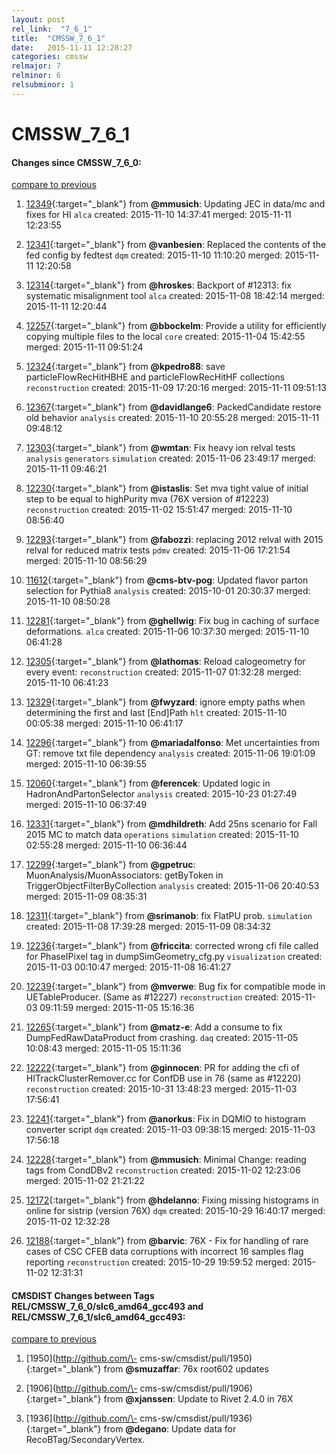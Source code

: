 ```yaml
---
layout: post
rel_link:  "7_6_1"
title:  "CMSSW_7_6_1"
date:   2015-11-11 12:28:27
categories: cmssw
relmajor: 7
relminor: 6
relsubminor: 1
---
```


# CMSSW_7_6_1
#### Changes since CMSSW_7_6_0:

[compare to previous](https://github.com/cms-sw/cmssw/compare/CMSSW_7_6_0...CMSSW_7_6_1)



1. [12349](http://github.com/cms-sw/cmssw/pull/12349){:target="_blank"}  from **@mmusich**: Updating JEC in data/mc and fixes for HI `alca`  created: 2015-11-10 14:37:41 merged: 2015-11-11 12:23:55

2. [12341](http://github.com/cms-sw/cmssw/pull/12341){:target="_blank"}  from **@vanbesien**: Replaced the contents of the fed config by fedtest `dqm`  created: 2015-11-10 11:10:20 merged: 2015-11-11 12:20:58

3. [12314](http://github.com/cms-sw/cmssw/pull/12314){:target="_blank"}  from **@hroskes**: Backport of #12313: fix systematic misalignment tool `alca`  created: 2015-11-08 18:42:14 merged: 2015-11-11 12:20:44

4. [12257](http://github.com/cms-sw/cmssw/pull/12257){:target="_blank"}  from **@bbockelm**: Provide a utility for efficiently copying multiple files to the local `core`  created: 2015-11-04 15:42:55 merged: 2015-11-11 09:51:24

5. [12324](http://github.com/cms-sw/cmssw/pull/12324){:target="_blank"}  from **@kpedro88**: save particleFlowRecHitHBHE and particleFlowRecHitHF collections `reconstruction`  created: 2015-11-09 17:20:16 merged: 2015-11-11 09:51:13

6. [12367](http://github.com/cms-sw/cmssw/pull/12367){:target="_blank"}  from **@davidlange6**: PackedCandidate restore old behavior `analysis`  created: 2015-11-10 20:55:28 merged: 2015-11-11 09:48:12

7. [12303](http://github.com/cms-sw/cmssw/pull/12303){:target="_blank"}  from **@wmtan**: Fix heavy ion relval tests `analysis`  `generators`  `simulation`  created: 2015-11-06 23:49:17 merged: 2015-11-11 09:46:21

8. [12230](http://github.com/cms-sw/cmssw/pull/12230){:target="_blank"}  from **@istaslis**: Set mva tight value of initial step to be equal to highPurity mva (76X version of #12223) `reconstruction`  created: 2015-11-02 15:51:47 merged: 2015-11-10 08:56:40

9. [12293](http://github.com/cms-sw/cmssw/pull/12293){:target="_blank"}  from **@fabozzi**: replacing 2012 relval with 2015 relval for reduced matrix tests `pdmv`  created: 2015-11-06 17:21:54 merged: 2015-11-10 08:56:29

10. [11612](http://github.com/cms-sw/cmssw/pull/11612){:target="_blank"}  from **@cms-btv-pog**: Updated flavor parton selection for Pythia8 `analysis`  created: 2015-10-01 20:30:37 merged: 2015-11-10 08:50:28

11. [12281](http://github.com/cms-sw/cmssw/pull/12281){:target="_blank"}  from **@ghellwig**: Fix bug in caching of surface deformations. `alca`  created: 2015-11-06 10:37:30 merged: 2015-11-10 06:41:28

12. [12305](http://github.com/cms-sw/cmssw/pull/12305){:target="_blank"}  from **@lathomas**: Reload calogeometry for every event:  `reconstruction`  created: 2015-11-07 01:32:28 merged: 2015-11-10 06:41:23

13. [12329](http://github.com/cms-sw/cmssw/pull/12329){:target="_blank"}  from **@fwyzard**: ignore empty paths when determining the first and last [End]Path `hlt`  created: 2015-11-10 00:05:38 merged: 2015-11-10 06:41:17

14. [12296](http://github.com/cms-sw/cmssw/pull/12296){:target="_blank"}  from **@mariadalfonso**: Met uncertainties from GT: remove txt file dependency `analysis`  created: 2015-11-06 19:01:09 merged: 2015-11-10 06:39:55

15. [12060](http://github.com/cms-sw/cmssw/pull/12060){:target="_blank"}  from **@ferencek**: Updated logic in HadronAndPartonSelector `analysis`  created: 2015-10-23 01:27:49 merged: 2015-11-10 06:37:49

16. [12331](http://github.com/cms-sw/cmssw/pull/12331){:target="_blank"}  from **@mdhildreth**: Add 25ns scenario for Fall 2015 MC to match data `operations`  `simulation`  created: 2015-11-10 02:55:28 merged: 2015-11-10 06:36:44

17. [12299](http://github.com/cms-sw/cmssw/pull/12299){:target="_blank"}  from **@gpetruc**: MuonAnalysis/MuonAssociators: getByToken in TriggerObjectFilterByCollection `analysis`  created: 2015-11-06 20:40:53 merged: 2015-11-09 08:35:31

18. [12311](http://github.com/cms-sw/cmssw/pull/12311){:target="_blank"}  from **@srimanob**: fix FlatPU prob. `simulation`  created: 2015-11-08 17:39:28 merged: 2015-11-09 08:34:32

19. [12236](http://github.com/cms-sw/cmssw/pull/12236){:target="_blank"}  from **@friccita**: corrected wrong cfi file called for PhaseIPixel tag in dumpSimGeometry_cfg.py `visualization`  created: 2015-11-03 00:10:47 merged: 2015-11-08 16:41:27

20. [12239](http://github.com/cms-sw/cmssw/pull/12239){:target="_blank"}  from **@mverwe**: Bug fix for compatible mode in UETableProducer. (Same as #12227) `reconstruction`  created: 2015-11-03 09:11:59 merged: 2015-11-05 15:16:36

21. [12265](http://github.com/cms-sw/cmssw/pull/12265){:target="_blank"}  from **@matz-e**: Add a consume to fix DumpFedRawDataProduct from crashing. `daq`  created: 2015-11-05 10:08:43 merged: 2015-11-05 15:11:36

22. [12222](http://github.com/cms-sw/cmssw/pull/12222){:target="_blank"}  from **@ginnocen**: PR for adding the cfi of HITrackClusterRemover.cc for ConfDB use in 76 (same as #12220) `reconstruction`  created: 2015-10-31 13:48:23 merged: 2015-11-03 17:56:41

23. [12241](http://github.com/cms-sw/cmssw/pull/12241){:target="_blank"}  from **@anorkus**: Fix in DQMIO to histogram converter script `dqm`  created: 2015-11-03 09:38:15 merged: 2015-11-03 17:56:18

24. [12228](http://github.com/cms-sw/cmssw/pull/12228){:target="_blank"}  from **@mmusich**: Minimal Change: reading tags from CondDBv2 `reconstruction`  created: 2015-11-02 12:23:06 merged: 2015-11-02 21:21:22

25. [12172](http://github.com/cms-sw/cmssw/pull/12172){:target="_blank"}  from **@hdelanno**: Fixing missing histograms in online for sistrip (version 76X) `dqm`  created: 2015-10-29 16:40:17 merged: 2015-11-02 12:32:28

26. [12188](http://github.com/cms-sw/cmssw/pull/12188){:target="_blank"}  from **@barvic**: 76X - Fix for handling of rare cases of CSC CFEB data corruptions with incorrect 16 samples flag reporting `reconstruction`  created: 2015-10-29 19:59:52 merged: 2015-11-02 12:31:31

#### CMSDIST Changes between Tags REL/CMSSW_7_6_0/slc6_amd64_gcc493 and REL/CMSSW_7_6_1/slc6_amd64_gcc493:

[compare to previous](https://github.com/cms-sw/cmsdist/compare/REL/CMSSW_7_6_0/slc6_amd64_gcc493...REL/CMSSW_7_6_1/slc6_amd64_gcc493)



1. [1950](http://github.com/\- cms-sw/cmsdist/pull/1950){:target="_blank"}  from **@smuzaffar**: 76x root602 updates

2. [1906](http://github.com/\- cms-sw/cmsdist/pull/1906){:target="_blank"}  from **@xjanssen**: Update to Rivet 2.4.0 in 76X 

3. [1936](http://github.com/\- cms-sw/cmsdist/pull/1936){:target="_blank"}  from **@degano**: Update data for RecoBTag/SecondaryVertex.
